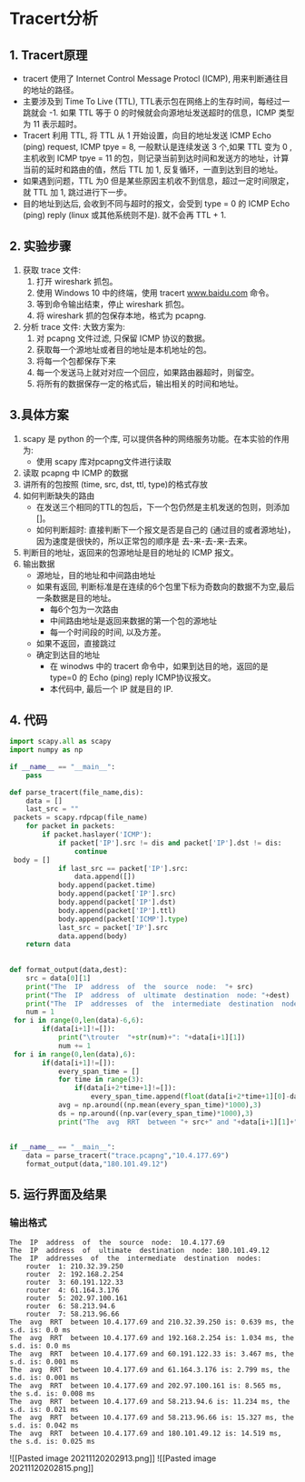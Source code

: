 # Tracert分析
## 1. Tracert原理
- tracert 使用了 Internet Control Message Protocl (ICMP), 用来判断通往目的地址的路径。
- 主要涉及到 Time To Live (TTL), TTL表示包在网络上的生存时间，每经过一跳就会 -1. 如果 TTL 等于 0 的时候就会向源地址发送超时的信息，ICMP 类型为 11 表示超时。
- Tracert 利用 TTL, 将 TTL 从 1 开始设置，向目的地址发送 ICMP Echo (ping) request, ICMP tpye = 8, 一般默认是连续发送 3 个,如果 TTL 变为 0 , 主机收到 ICMP tpye = 11 的包，则记录当前到达时间和发送方的地址，计算当前的延时和路由的值，然后 TTL 加 1, 反复循环，一直到达到目的地址。
- 如果遇到问题，TTL 为0 但是某些原因主机收不到信息，超过一定时间限定，就 TTL 加 1, 跳过进行下一步。
- 目的地址到达后, 会收到不同与超时的报文，会受到 type = 0 的 ICMP Echo (ping) reply (linux 或其他系统则不是). 就不会再 TTL + 1.

## 2. 实验步骤
1. 获取 trace 文件:
	1. 打开 wireshark 抓包。
	2. 使用 Windows 10 中的终端，使用 tracert www.baidu.com 命令。
	3. 等到命令输出结束，停止 wireshark 抓包。
	4. 将 wireshark 抓的包保存本地，格式为 pcapng.
2. 分析 trace 文件:
	大致方案为:
	1. 对 pcapng 文件过滤, 只保留 ICMP 协议的数据。
	2. 获取每一个源地址或者目的地址是本机地址的包。
	3. 将每一个包都保存下来
	4. 每一个发送马上就对对应一个回应，如果路由器超时，则留空。
	5. 将所有的数据保存一定的格式后，输出相关的时间和地址。

## 3.具体方案
1. scapy 是 python 的一个库, 可以提供各种的网络服务功能。在本实验的作用为:
	- 使用 scapy 库对pcapng文件进行读取
2. 读取 pcapng 中 ICMP 的数据
3. 讲所有的包按照 (time, src, dst, ttl, type)的格式存放
4. 如何判断缺失的路由
	- 在发送三个相同的TTL的包后，下一个包仍然是主机发送的包则，则添加 []。
	- 如何判断超时: 直接判断下一个报文是否是自己的 (通过目的或者源地址)，因为速度是很快的，所以正常包的顺序是 去-来-去-来-去来。
5. 判断目的地址，返回来的包源地址是目的地址的 ICMP 报文。
6. 输出数据
	- 源地址，目的地址和中间路由地址
	- 如果有返回, 判断标准是在连续的6个包里下标为奇数向的数据不为空,最后一条数据是目的地址。
		- 每6个包为一次路由
		- 中间路由地址是返回来数据的第一个包的源地址
		- 每一个时间段的时间, 以及方差。
	- 如果不返回，直接跳过
	- 确定到达目的地址
		- 在 winodws 中的 tracert 命令中，如果到达目的地，返回的是 type=0 的 Echo (ping) reply ICMP协议报文。
		- 本代码中, 最后一个 IP 就是目的 IP.

## 4. 代码
```python
import scapy.all as scapy  
import numpy as np  
  
if __name__ == "__main__":  
    pass  
  
def parse_tracert(file_name,dis):  
    data = []  
    last_src = ""  
 packets = scapy.rdpcap(file_name)  
    for packet in packets:  
        if packet.haslayer('ICMP'):  
            if packet['IP'].src != dis and packet['IP'].dst != dis:  
                continue  
 body = []  
            if last_src == packet['IP'].src:  
                data.append([])  
            body.append(packet.time)  
            body.append(packet['IP'].src)  
            body.append(packet['IP'].dst)  
            body.append(packet['IP'].ttl)  
            body.append(packet['ICMP'].type)  
            last_src = packet['IP'].src  
            data.append(body)  
    return data  
  
  
def format_output(data,dest):  
    src = data[0][1]  
    print("The  IP  address  of  the  source  node:  "+ src)  
    print("The  IP  address  of  ultimate  destination  node: "+dest)  
    print("The  IP  addresses  of  the  intermediate  destination  nodes:")  
    num = 1  
 for i in range(0,len(data)-6,6):  
        if(data[i+1]!=[]):  
            print("\trouter  "+str(num)+": "+data[i+1][1])  
            num += 1  
 for i in range(0,len(data),6):  
        if(data[i+1]!=[]):  
            every_span_time = []  
            for time in range(3):  
                if(data[i+2*time+1]!=[]):  
                    every_span_time.append(float(data[i+2*time+1][0]-data[i+time][0]))  
            avg = np.around((np.mean(every_span_time)*1000),3)  
            ds = np.around((np.var(every_span_time)*1000),3)  
            print("The  avg  RRT  between "+ src+" and "+data[i+1][1]+" is: "+str(avg)+" ms, the s.d. is: "+str(ds)+" ms")  
  
  
if __name__ == "__main__":  
    data = parse_tracert("trace.pcapng","10.4.177.69")  
    format_output(data,"180.101.49.12")
```

## 5. 运行界面及结果
### 输出格式
```text
The  IP  address  of  the  source  node:  10.4.177.69
The  IP  address  of  ultimate  destination  node: 180.101.49.12
The  IP  addresses  of  the  intermediate  destination  nodes:
	router  1: 210.32.39.250
	router  2: 192.168.2.254
	router  3: 60.191.122.33
	router  4: 61.164.3.176
	router  5: 202.97.100.161
	router  6: 58.213.94.6
	router  7: 58.213.96.66
The  avg  RRT  between 10.4.177.69 and 210.32.39.250 is: 0.639 ms, the s.d. is: 0.0 ms
The  avg  RRT  between 10.4.177.69 and 192.168.2.254 is: 1.034 ms, the s.d. is: 0.0 ms
The  avg  RRT  between 10.4.177.69 and 60.191.122.33 is: 3.467 ms, the s.d. is: 0.001 ms
The  avg  RRT  between 10.4.177.69 and 61.164.3.176 is: 2.799 ms, the s.d. is: 0.001 ms
The  avg  RRT  between 10.4.177.69 and 202.97.100.161 is: 8.565 ms, the s.d. is: 0.008 ms
The  avg  RRT  between 10.4.177.69 and 58.213.94.6 is: 11.234 ms, the s.d. is: 0.021 ms
The  avg  RRT  between 10.4.177.69 and 58.213.96.66 is: 15.327 ms, the s.d. is: 0.042 ms
The  avg  RRT  between 10.4.177.69 and 180.101.49.12 is: 14.519 ms, the s.d. is: 0.025 ms
```
![[Pasted image 20211120202913.png]]
![[Pasted image 20211120202815.png]]